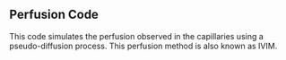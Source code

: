 ## Perfusion Code

This code simulates the perfusion observed in the capillaries using a pseudo-diffusion process. This perfusion method is also known as IVIM. 
